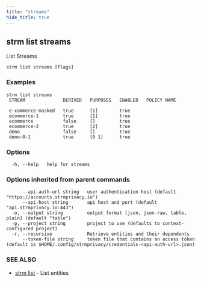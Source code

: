 ```yaml
---
title: "streams"
hide_title: true
---
```

## strm list streams

List Streams

```
strm list streams [flags]
```

### Examples

```
strm list streams
 STREAM              DERIVED   PURPOSES   ENABLED   POLICY NAME

 e-commerce-masked   true      [1]        true
 ecommerce-1         true      [1]        true
 ecommerce           false     []         true
 ecommerce-2         true      [2]        true
 demo                false     []         true
 demo-0-1            true      [0 1]      true
```

### Options

```
  -h, --help   help for streams
```

### Options inherited from parent commands

```
      --api-auth-url string   user authentication host (default "https://accounts.strmprivacy.io")
      --api-host string       api host and port (default "api.strmprivacy.io:443")
  -o, --output string         output format [json, json-raw, table, plain] (default "table")
  -p, --project string        project to use (defaults to context-configured project)
  -r, --recursive             Retrieve entities and their dependents
      --token-file string     token file that contains an access token (default is $HOME/.config/strmprivacy/credentials-<api-auth-url>.json)
```

### SEE ALSO

* [strm list](docs/04-reference/01-cli-reference/strm/list/index.md)	 - List entities

